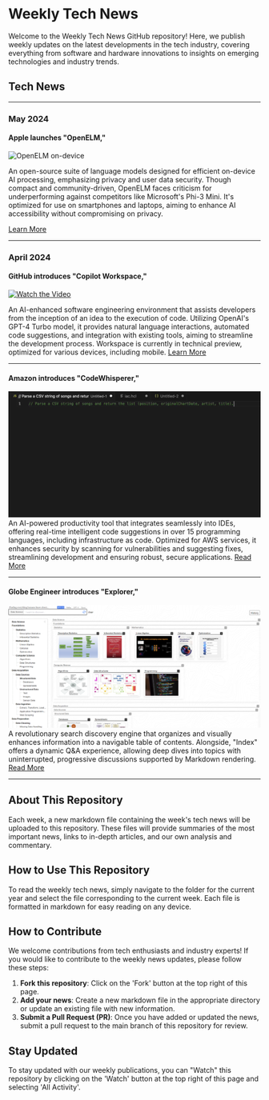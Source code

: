 # Weekly Tech News

Welcome to the Weekly Tech News GitHub repository! Here, we publish weekly updates on the latest developments in the tech industry, covering everything from software and hardware innovations to insights on emerging technologies and industry trends.

## Tech News
---

### May 2024

#### Apple launches "OpenELM,"
![OpenELM on-device](https://miro.medium.com/v2/resize:fit:690/0*J3SWiVZJAkdmlDO5.png)

An open-source suite of language models designed for efficient on-device AI processing, emphasizing privacy and user data security. Though compact and community-driven, OpenELM faces criticism for underperforming against competitors like Microsoft's Phi-3 Mini. It's optimized for use on smartphones and laptops, aiming to enhance AI accessibility without compromising on privacy.

[Learn More](https://machinelearning.apple.com/research/openelm)

---

### April 2024

#### GitHub introduces "Copilot Workspace,"
[![Watch the Video](https://img.youtube.com/vi/pkotufZchjE/0.jpg)](https://www.youtube.com/watch?v=pkotufZchjE)

An AI-enhanced software engineering environment that assists developers from the inception of an idea to the execution of code. Utilizing OpenAI's GPT-4 Turbo model, it provides natural language interactions, automated code suggestions, and integration with existing tools, aiming to streamline the development process. Workspace is currently in technical preview, optimized for various devices, including mobile. [Learn More](https://github.com/MatthewPaver/MatthewPaver/tree/main/Weekly%20Tech%20News/2024/03-05-24)

---

#### Amazon introduces "CodeWhisperer,"
![Amazon CodeWhisperer Interface](https://github.com/MatthewPaver/MatthewPaver/blob/main/Weekly%20Tech%20News/2024/29-04-24/codewhisperer.gif)
An AI-powered productivity tool that integrates seamlessly into IDEs, offering real-time intelligent code suggestions in over 15 programming languages, including infrastructure as code. Optimized for AWS services, it enhances security by scanning for vulnerabilities and suggesting fixes, streamlining development and ensuring robust, secure applications. [Read More](https://github.com/MatthewPaver/MatthewPaver/tree/main/Weekly%20Tech%20News/2024/29-04-24)

---

#### Globe Engineer introduces "Explorer,"
![Explorer Search Discovery](https://github.com/MatthewPaver/MatthewPaver/blob/main/Weekly%20Tech%20News/2024/22-04-24/Explorer%20Search%20Discovery.png)
A revolutionary search discovery engine that organizes and visually enhances information into a navigable table of contents. Alongside, "Index" offers a dynamic Q&A experience, allowing deep dives into topics with uninterrupted, progressive discussions supported by Markdown rendering. [Read More](https://github.com/MatthewPaver/MatthewPaver/tree/main/Weekly%20Tech%20News/2024/22-04-24)

---

## About This Repository

Each week, a new markdown file containing the week's tech news will be uploaded to this repository. These files will provide summaries of the most important news, links to in-depth articles, and our own analysis and commentary.

## How to Use This Repository

To read the weekly tech news, simply navigate to the folder for the current year and select the file corresponding to the current week. Each file is formatted in markdown for easy reading on any device.

## How to Contribute

We welcome contributions from tech enthusiasts and industry experts! If you would like to contribute to the weekly news updates, please follow these steps:

1. **Fork this repository**: Click on the 'Fork' button at the top right of this page.
2. **Add your news**: Create a new markdown file in the appropriate directory or update an existing file with new information.
3. **Submit a Pull Request (PR)**: Once you have added or updated the news, submit a pull request to the main branch of this repository for review.

## Stay Updated

To stay updated with our weekly publications, you can "Watch" this repository by clicking on the 'Watch' button at the top right of this page and selecting 'All Activity'.


